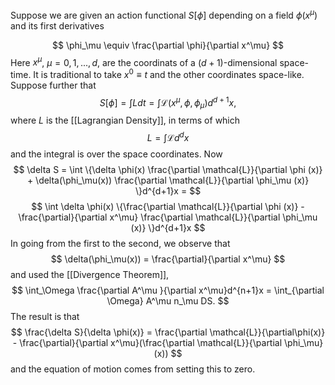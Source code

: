 Suppose we are given an action functional $S[\phi]$ depending on a field $\phi(x^\mu)$ and its first derivatives

$$
\phi_\mu \equiv \frac{\partial \phi}{\partial x^\mu}
$$
Here $x^\mu$, $\mu = 0,1,...,d$, are the coordinats of a $(d+1)$-dimensional space-time. It is traditional to take $x^0 \equiv t$ and the other coordinates space-like. Suppose further that 
$$
S[\phi] = \int L dt = \int \mathcal{L}(x^\mu, \phi, \phi_\mu)d^{d+1}x,
$$
where $L$ is the [[Lagrangian Density]], in terms of which 
$$
L = \int \mathcal{L}d^dx
$$
and the integral is over the space coordinates. Now 
$$
\delta S = \int \{\delta \phi(x) \frac{\partial \mathcal{L}}{\partial \phi (x)} + \delta(\phi_\mu(x)) \frac{\partial \mathcal{L}}{\partial \phi_\mu (x)} \}d^{d+1}x = 
$$
$$
\int \delta \phi(x) \{\frac{\partial \mathcal{L}}{\partial \phi (x)} -\frac{\partial}{\partial x^\mu} \frac{\partial \mathcal{L}}{\partial \phi_\mu (x)} \}d^{d+1}x
$$
In going from the first to the second, we observe that 
$$
\delta(\phi_\mu(x)) = \frac{\partial}{\partial x^\mu}
$$
and used the [[Divergence Theorem]], 
$$
\int_\Omega \frac{\partial A^\mu }{\partial x^\mu}d^{n+1}x = \int_{\partial \Omega} A^\mu n_\mu DS.
$$
The result is that 
$$
\frac{\delta S}{\delta \phi(x)} = \frac{\partial \mathcal{L}}{\partial\phi(x)} - \frac{\partial}{\partial x^\mu}(\frac{\partial \mathcal{L}}{\partial \phi_\mu}(x))
$$
and the equation of motion comes from setting this to zero. 